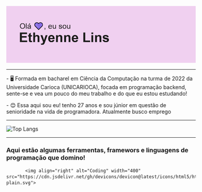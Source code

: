 


![Thyenneheader](img/header.png)


_________________________________________________________________________________________________________________________________________________________________________________

<p> - 🖥 Formada em bacharel em Ciência da Computação na turma de 2022 da Universidade Carioca (UNICARIOCA), focada em programação backend, sente-se e vea um pouco do meu trabalho e do que eu estou estudando!</p>
<p> - 😊 Essa aqui sou eu! tenho 27 anos e sou júnior em questão de senioridade na vida de programadora. Atualmente busco emprego </>


_________________________________________________________________________________________________________________________________________________________________________________

![Top Langs](https://github-readme-stats.vercel.app/api/top-langs/?username=thyenne&layout=compact)

_________________________________________________________________________________________________________________________________________________________________________________

### Aqui estão algumas ferramentas, framewors e linguagens de programação que domino!


        
        
           <img align="right" alt="Coding" width="400" src="https://cdn.jsdelivr.net/gh/devicons/devicon@latest/icons/html5/html5-plain.svg">
          
          
          
